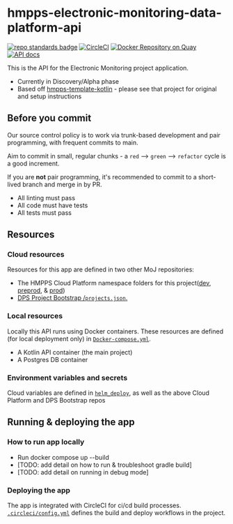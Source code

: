 # hmpps-electronic-monitoring-data-platform-api
[![repo standards badge](https://img.shields.io/badge/dynamic/json?color=blue&style=flat&logo=github&label=MoJ%20Compliant&query=%24.result&url=https%3A%2F%2Foperations-engineering-reports.cloud-platform.service.justice.gov.uk%2Fapi%2Fv1%2Fcompliant_public_repositories%2Fhmpps-electronic-monitoring-data-platform-api)](https://operations-engineering-reports.cloud-platform.service.justice.gov.uk/public-github-repositories.html#hmpps-electronic-monitoring-data-platform-api "Link to report")
[![CircleCI](https://circleci.com/gh/ministryofjustice/hmpps-electronic-monitoring-data-platform-api/tree/main.svg?style=svg)](https://circleci.com/gh/ministryofjustice/hmpps-electronic-monitoring-data-platform-api)
[![Docker Repository on Quay](https://quay.io/repository/hmpps/hmpps-electronic-monitoring-data-platform-api/status "Docker Repository on Quay")](https://quay.io/repository/hmpps/hmpps-electronic-monitoring-data-platform-api)
[![API docs](https://img.shields.io/badge/API_docs_-view-85EA2D.svg?logo=swagger)](https://hmpps-electronic-monitoring-data-platform-api-dev.hmpps.service.justice.gov.uk/webjars/swagger-ui/index.html?configUrl=/v3/api-docs)

This is the API for the Electronic Monitoring project application.
- Currently in Discovery/Alpha phase
- Based off [hmpps-template-kotlin](https://github.com/ministryofjustice/hmpps-template-kotlin) - please see that project for original and setup instructions


## Before you commit
Our source control policy is to work via trunk-based development and pair programming, with frequent commits to main.

Aim to commit in small, regular chunks - a `red` --> `green` --> `refactor` cycle is a good increment.

If you are **not** pair programming, it's recommended to commit to a short-lived branch and merge in by PR.
- All linting must pass
- All code must have tests
- All tests must pass

## Resources
### Cloud resources
Resources for this app are defined in two other MoJ repositories:
- The HMPPS Cloud Platform namespace folders for this project([dev](https://github.com/ministryofjustice/cloud-platform-environments/tree/main/namespaces/live.cloud-platform.service.justice.gov.uk/hmpps-electronic-monitoring-dev), [preprod](https://github.com/ministryofjustice/cloud-platform-environments/tree/main/namespaces/live.cloud-platform.service.justice.gov.uk/hmpps-electronic-monitoring-preprod), & [prod](https://github.com/ministryofjustice/cloud-platform-environments/tree/main/namespaces/live.cloud-platform.service.justice.gov.uk/hmpps-electronic-monitoring-prod))
- [DPS Project Bootstrap /`projects.json`.](https://github.com/ministryofjustice/dps-project-bootstrap/blob/main/projects.json)
### Local resources
Locally this API runs using Docker containers. These resources are defined (for local deployment only) in [`Docker-compose.yml`](https://github.com/ministryofjustice/hmpps-electronic-monitoring-data-platform-api/blob/main/docker-compose.yml).
- A Kotlin API container (the main project)
- A Postgres DB container

### Environment variables and secrets
Cloud variables are defined in [`helm_deploy`](https://github.com/ministryofjustice/hmpps-electronic-monitoring-data-platform-api/tree/main/helm_deploy), as well as the above Cloud Platform and DPS Bootstrap repos


## Running & deploying the app
### How to run app locally
- Run docker compose up --build
- [TODO: add detail on how to run & troubleshoot gradle build]
- [TODO: add detail on running in debug mode]
### Deploying the app
The app is integrated with CircleCI for ci/cd build processes. [`.circleci/config.yml`](https://github.com/ministryofjustice/hmpps-electronic-monitoring-data-platform-api/blob/main/.circleci/config.yml) defines the build and deploy workflows in the project.


